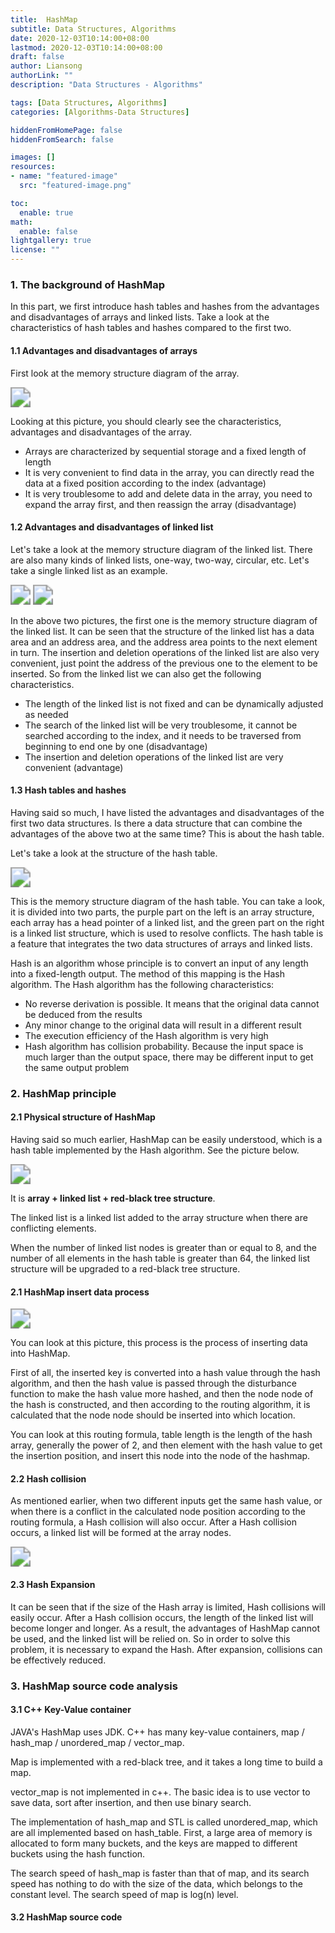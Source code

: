 ```yaml
---
title:  HashMap
subtitle: Data Structures, Algorithms
date: 2020-12-03T10:14:00+08:00
lastmod: 2020-12-03T10:14:00+08:00
draft: false
author: Liansong
authorLink: ""
description: "Data Structures - Algorithms"

tags: [Data Structures, Algorithms]
categories: [Algorithms-Data Structures]

hiddenFromHomePage: false
hiddenFromSearch: false

images: []
resources:
- name: "featured-image"
  src: "featured-image.png"

toc:
  enable: true
math:
  enable: false
lightgallery: true
license: ""
---
```


### 1. The background of HashMap

In this part, we first introduce hash tables and hashes from the advantages and disadvantages of arrays and linked lists. Take a look at the characteristics of hash tables and hashes compared to the first two.

#### 1.1 Advantages and disadvantages of arrays

First look at the memory structure diagram of the array.

<img src="https://cdn.jsdelivr.net/gh/yeliansong/github-blog-PIC/blog-images/007S8ZIlgy1gejqznb6jsj31b6066dil.jpg" style="zoom:200%;" />

Looking at this picture, you should clearly see the characteristics, advantages and disadvantages of the array.

- Arrays are characterized by sequential storage and a fixed length of length
- It is very convenient to find data in the array, you can directly read the data at a fixed position according to the index (advantage)
- It is very troublesome to add and delete data in the array, you need to expand the array first, and then reassign the array (disadvantage)

#### 1.2 Advantages and disadvantages of linked list

Let's take a look at the memory structure diagram of the linked list. There are also many kinds of linked lists, one-way, two-way, circular, etc. Let's take a single linked list as an example.

<img src="https://cdn.jsdelivr.net/gh/yeliansong/github-blog-PIC/blog-images/007S8ZIlgy1gejr5frlrzj31us08g44u.jpg" style="zoom:200%;" />

<img src="https://cdn.jsdelivr.net/gh/yeliansong/github-blog-PIC/blog-images/007S8ZIlgy1gejr78ihzcj31uu0li1a3.jpg" style="zoom:200%;" />

In the above two pictures, the first one is the memory structure diagram of the linked list. It can be seen that the structure of the linked list has a data area and an address area, and the address area points to the next element in turn. The insertion and deletion operations of the linked list are also very convenient, just point the address of the previous one to the element to be inserted. So from the linked list we can also get the following characteristics.

- The length of the linked list is not fixed and can be dynamically adjusted as needed
- The search of the linked list will be very troublesome, it cannot be searched according to the index, and it needs to be traversed from beginning to end one by one (disadvantage)
- The insertion and deletion operations of the linked list are very convenient (advantage)

#### 1.3 Hash tables and hashes

Having said so much, I have listed the advantages and disadvantages of the first two data structures. Is there a data structure that can combine the advantages of the above two at the same time? This is about the hash table.

Let's take a look at the structure of the hash table.

<img src="https://cdn.jsdelivr.net/gh/yeliansong/github-blog-PIC/blog-images/007S8ZIlgy1gejrjqf8mbj30se0lsmzn.jpg" style="zoom:200%;" />

This is the memory structure diagram of the hash table. You can take a look, it is divided into two parts, the purple part on the left is an array structure, each array has a head pointer of a linked list, and the green part on the right is a linked list structure, which is used to resolve conflicts. The hash table is a feature that integrates the two data structures of arrays and linked lists.

Hash is an algorithm whose principle is to convert an input of any length into a fixed-length output. The method of this mapping is the Hash algorithm. The Hash algorithm has the following characteristics:

- No reverse derivation is possible. It means that the original data cannot be deduced from the results
- Any minor change to the original data will result in a different result
- The execution efficiency of the Hash algorithm is very high
- Hash algorithm has collision probability. Because the input space is much larger than the output space, there may be different input to get the same output problem

### 2. HashMap principle

#### 2.1 Physical structure of HashMap

Having said so much earlier, HashMap can be easily understood, which is a hash table implemented by the Hash algorithm. See the picture below.

<img src="https://cdn.jsdelivr.net/gh/yeliansong/github-blog-PIC/blog-images/007S8ZIlgy1gejrxy8u0hj31960r6wjh.jpg" style="zoom:200%;" />

It is **array + linked list + red-black tree structure**.

The linked list is a linked list added to the array structure when there are conflicting elements.

When the number of linked list nodes is greater than or equal to 8, and the number of all elements in the hash table is greater than 64, the linked list structure will be upgraded to a red-black tree structure.

#### 2.1 HashMap insert data process

<img src="https://cdn.jsdelivr.net/gh/yeliansong/github-blog-PIC/blog-images/007S8ZIlgy1gejsgamnwcj31o40u07kp.jpg" style="zoom:200%;" />

You can look at this picture, this process is the process of inserting data into HashMap.

First of all, the inserted key is converted into a hash value through the hash algorithm, and then the hash value is passed through the disturbance function to make the hash value more hashed, and then the node node of the hash is constructed, and then according to the routing algorithm, it is calculated that the node node should be inserted into which location.

You can look at this routing formula, table length is the length of the hash array, generally the power of 2, and then element with the hash value to get the insertion position, and insert this node into the node of the hashmap.

#### 2.2 Hash collision

As mentioned earlier, when two different inputs get the same hash value, or when there is a conflict in the calculated node position according to the routing formula, a Hash collision will also occur. After a Hash collision occurs, a linked list will be formed at the array nodes.

<img src="https://cdn.jsdelivr.net/gh/yeliansong/github-blog-PIC/blog-images/007S8ZIlgy1gejt1nsakfj30ww0ki3zu.jpg" style="zoom:200%;" />

#### 2.3 Hash Expansion

It can be seen that if the size of the Hash array is limited, Hash collisions will easily occur. After a Hash collision occurs, the length of the linked list will become longer and longer. As a result, the advantages of HashMap cannot be used, and the linked list will be relied on. So in order to solve this problem, it is necessary to expand the Hash. After expansion, collisions can be effectively reduced.

### 3. HashMap source code analysis

#### 3.1 C++ Key-Value container

JAVA's HashMap uses JDK. C++ has many key-value containers, map / hash_map / unordered_map / vector_map.

Map is implemented with a red-black tree, and it takes a long time to build a map.

vector_map is not implemented in c++. The basic idea is to use vector to save data, sort after insertion, and then use binary search.

The implementation of hash_map and STL is called unordered_map, which are all implemented based on hash_table. First, a large area of memory is allocated to form many buckets, and the keys are mapped to different buckets using the hash function.

The search speed of hash_map is faster than that of map, and its search speed has nothing to do with the size of the data, which belongs to the constant level. The search speed of map is log(n) level.

#### 3.2 HashMap source code